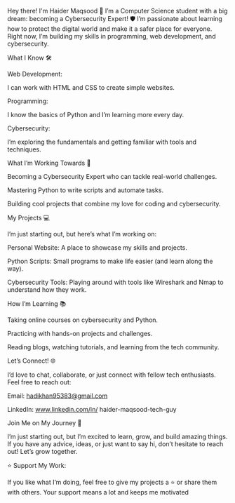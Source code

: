 Hey there! I'm Haider Maqsood 👋
I’m a Computer Science student with a big dream: becoming a Cybersecurity Expert! 🛡️ I’m passionate about learning how to protect the digital world and make it a safer place for everyone. Right now, I’m building my skills in programming, web development, and cybersecurity.

What I Know 🛠️

Web Development: 

I can work with HTML and CSS to create simple websites.

Programming: 

I know the basics of Python and I’m learning more every day.

Cybersecurity:

I’m exploring the fundamentals and getting familiar with tools and techniques.

What I’m Working Towards 🎯

Becoming a Cybersecurity Expert who can tackle real-world challenges.

Mastering Python to write scripts and automate tasks.

Building cool projects that combine my love for coding and cybersecurity.

My Projects 💻

I’m just starting out, but here’s what I’m working on:

Personal Website: A place to showcase my skills and projects.

Python Scripts: Small programs to make life easier (and learn along the way).

Cybersecurity Tools: Playing around with tools like Wireshark and Nmap to understand how they work.

How I’m Learning 📚

Taking online courses on cybersecurity and Python.

Practicing with hands-on projects and challenges.

Reading blogs, watching tutorials, and learning from the tech community.

Let’s Connect! 🌐

I’d love to chat, collaborate, or just connect with fellow tech enthusiasts. Feel free to reach out:

Email: hadikhan95383@gmail.com

LinkedIn: www.linkedin.com/in/
haider-maqsood-tech-guy


Join Me on My Journey 🚀

I’m just starting out, but I’m excited to learn, grow, and build amazing things. If you have any advice, ideas, or just want to say hi, don’t hesitate to reach out! Let’s grow together.

⭐️ Support My Work:

If you like what I’m doing, feel free to give my projects a ⭐️ or share them with others. Your support means a lot and keeps me motivated
